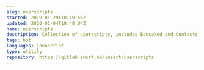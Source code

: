 ```yaml
---
slug: userscripts
started: 2019-01-29T18:19:56Z
updated: 2020-01-04T10:48:04Z
name: userscripts
description: Collection of userscripts, includes Educaked and Contacts scraper.
tags: bot
languages: javascript
type: utility
repository: https://gitlab.insrt.uk/insert/userscripts
---
```

